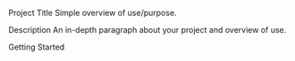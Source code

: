 Project Title
Simple overview of use/purpose.

Description
An in-depth paragraph about your project and overview of use.

Getting Started

